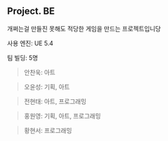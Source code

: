 ## Project. BE
개쩌는걸 만들진 못해도 적당한 게임을 만드는 프로젝트입니당



사용 엔진: UE 5.4

팀 빌딩: 5명

  > 안찬욱: 아트

  > 오윤성: 기획, 아트
 
  > 전현태: 아트, 프로그래밍

  > 홍원영: 기획, 아트, 프로그래밍
 
  > 황현서: 프로그래밍
 


<!--

**Here are some ideas to get you started:**

🙋‍♀️ A short introduction - what is your organization all about?
🌈 Contribution guidelines - how can the community get involved?
👩‍💻 Useful resources - where can the community find your docs? Is there anything else the community should know?
🍿 Fun facts - what does your team eat for breakfast?
🧙 Remember, you can do mighty things with the power of [Markdown](https://docs.github.com/github/writing-on-github/getting-started-with-writing-and-formatting-on-github/basic-writing-and-formatting-syntax)
-->
